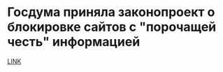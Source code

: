 # Госдума приняла законопроект о блокировке сайтов с "порочащей честь" информацией



[LINK](https://varlamov.ru/2873826.html)